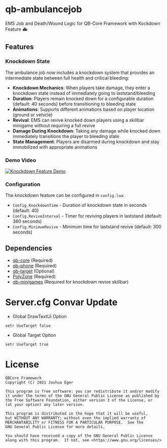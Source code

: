 # qb-ambulancejob
EMS Job and Death/Wound Logic for QB-Core Framework with Kockdown Feature :ambulance:

## Features

### Knockdown State
The ambulance job now includes a knockdown system that provides an intermediate state between full health and critical bleeding:

- **Knockdown Mechanics**: When players take damage, they enter a knockdown state instead of immediately going to laststand/bleeding
- **Duration**: Players remain knocked down for a configurable duration (default: 40 seconds) before transitioning to bleeding state
- **Animations**: Supports different animations based on player location (ground or vehicle)
- **Revival**: EMS can revive knocked down players using a skillbar minigame without requiring a full revive
- **Damage During Knockdown**: Taking any damage while knocked down immediately transitions the player to bleeding state
- **State Management**: Players are disarmed during knockdown and stay immobilized with appropriate animations

### Demo Video
[![Knockdown Feature Demo](https://img.shields.io/badge/Watch-Demo%20Video-blue)](https://r2.fivemanage.com/mCsNNhSbyC8uNtlPhbsr0/2025-10-3118-26-58.mp4)

### Configuration
The knockdown feature can be configured in `config.lua`:
- `Config.KnockdownTime` - Duration of knockdown state in seconds (default: 40)
- `Config.ReviveInterval` - Timer for reviving players in laststand (default: 360 seconds)
- `Config.MinimumRevive` - Minimum time for laststand revive (default: 300 seconds)

## Dependencies
- [qb-core](https://github.com/qbcore-framework/qb-core) (Required)
- [qb-phone](https://github.com/qbcore-framework/qb-phone) (Required)
- [qb-target](https://github.com/BerkieBb/qb-target) (Optional)
- [PolyZone](https://github.com/mkafrin/PolyZone) (Required)
- [qb-minigames](https://github.com/qbcore-framework/qb-minigames) (Required for knockdown revive skillbar)

# Server.cfg Convar Update
- Global DrawTextUi Option
```
setr UseTarget false
``` 

- Global Target Option
```
setr UseTarget true
```


# License

    QBCore Framework
    Copyright (C) 2021 Joshua Eger

    This program is free software: you can redistribute it and/or modify
    it under the terms of the GNU General Public License as published by
    the Free Software Foundation, either version 3 of the License, or
    (at your option) any later version.

    This program is distributed in the hope that it will be useful,
    but WITHOUT ANY WARRANTY; without even the implied warranty of
    MERCHANTABILITY or FITNESS FOR A PARTICULAR PURPOSE.  See the
    GNU General Public License for more details.

    You should have received a copy of the GNU General Public License
    along with this program.  If not, see <https://www.gnu.org/licenses/>
